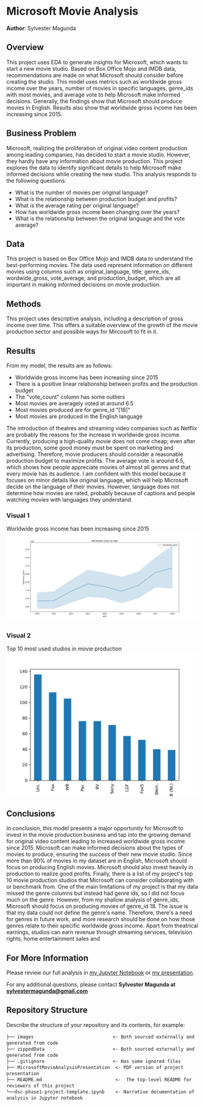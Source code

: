 # Microsoft Movie Analysis

**Author**: Sylvester Magunda

## Overview

This project uses EDA to generate insights for Microsoft, which wants to start a new movie studio. Based on Box Office Mojo and IMDB data, recommendations are made on what Microsoft should consider before creating the studio. This model uses metrics such as worldwide gross income over the years, number of movies in specific languages, genre_ids with most movies, and average vote to help Microsoft make informed decisions. Generally, the findings show that Microsoft should produce movies in English. Results also show that worldwide gross income has been increasing since 2015.

## Business Problem

Microsoft, realizing the proliferation of original video content production among leading companies, has decided to start a movie studio. However, they hardly have any information about movie production. This project explores the data to identify significant details to help Microsoft make informed decisions while creating the new studio.
This analysis responds to the following questions:
* What is the number of movies per original language?
* What is the relationship between production budget and profits?
* What is the average rating per original language?
* How has worldwide gross income been changing over the years?
* What is the relationship between the original language and the vote average?

## Data

This project is based on Box Office Mojo and IMDB data to understand the best-performing movies. The data used represent information on different movies using columns such as original_language, title, genre_ids, wordwide_gross, vote_average, and production_budget, which are all important in making informed decisions on movie production.

## Methods

This project uses descriptive analysis, including a description of gross income over time. This offers a suitable overview of the growth of the movie production sector and possible ways for Mircosoft to fit in it. 

## Results

From my model, the results are as follows:
* Worldwide gross income has been increasing since 2015
* There is a positive linear relationship between profits and the production budget
* The "vote_count" column has some outliers
* Most movies are averagely voted at around 6.5 
* Most movies produced are for genre_id "[18]"
* Most movies are produced in the English language

The introduction of theatres and streaming video companies such as Netflix are probably the reasons for the increase in worldwide gross income. Currently, producing a high-quality movie does not come cheap; even after its production, some good money must be spent on marketing and advertising. Therefore, movie producers should consider a reasonable production budget to maximize profits. The average vote is around 6.5, which shows how people appreciate movies of almost all genres and that every movie has its audience. I am confident with this model because it focuses on minor details like original language, which will help Microsoft decide on the language of their movies. However, language does not determine how movies are rated, probably because of captions and people watching movies with languages they understand.

### Visual 1
Worldwide gross income has been increasing since 2015
<img src="./images/worldwidegross.png"/>
 
### Visual 2
Top 10 most used studios in movie production
<img src="./images/top10studios.png"/>


## Conclusions

In conclusion, this model presents a major opportunity for Microsoft to invest in the movie production business and tap into the growing demand for original video content leading to increased worldwide gross income since 2015. Microsoft can make informed decisions about the types of movies to produce, ensuring the success of their new movie studio. Since more than 90% of movies in my dataset are in English, Microsoft should focus on producing English movies. Microsoft should also invest heavily in production to realize good profits. Finally, there is a list of my project's top 10 movie production studios that Microsoft can consider collaborating with or benchmark from.
One of the main limitations of my project is that my data missed the genre columns but instead had genre ids, so I did not focus much on the genre. However, from my shallow analysis of genre_ids, Microsoft should focus on producing movies of genre_id 18. The issue is that my data could not define the genre's name. Therefore, there's a need for genres in future work, and more research should be done on how those genres relate to their specific worldwide gross income. Apart from theatrical earnings, studios can earn revenue through streaming services, television rights, home entertainment sales and 

## For More Information

Please review our full analysis in [my Jupyter Notebook](./microsoft-movie-analysis.ipynb) or [my presentation](./Microsoft-Movie-Analysis-Presentation.pdf).

For any additional questions, please contact **Sylvester Magunda at sylvestermagunda@gmail.com**

## Repository Structure

Describe the structure of your repository and its contents, for example:

```
├── images                             <- Both sourced externally and generated from code
├── zippedData                         <- Both sourced externally and generated from code
├── .gitignore                         <- Has some ignored files 
├── MicrosoftMovieAnalysisPresentation  <- PDF version of project presentation
├── README.md                           <-  The top-level README for reviewers of this project
└──dsc-phase1-project-template.ipynb    <- Narrative documentation of analysis in Jupyter notebook
```
